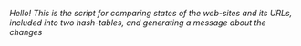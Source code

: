 *Hello!*
*This is the script for comparing states of the web-sites and its URLs, included into two hash-tables, and generating a message about the changes*
